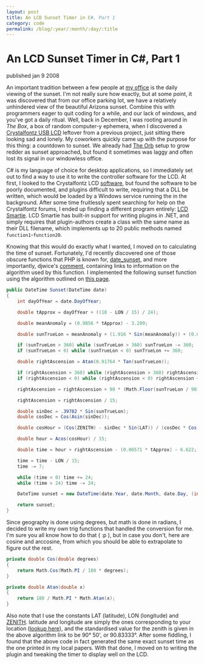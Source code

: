 ```yaml
---
layout: post
title: An LCD Sunset Timer in C#, Part 1
category: code
permalink: /blog/:year/:month/:day/:title
---
```


# An LCD Sunset Timer in C#, Part 1

<span class="pubdate">published jan 9 2008</span>

An important tradition between a few people at <a href="http://www.synapsestudios.com">my office</a> is the daily viewing of the sunset. I'm not really sure how exactly, but at some point, it was discovered that from our office parking lot, we have a relatively unhindered view of the beautiful Arizona sunset. Combine this with programmers eager to quit coding for a while, and our lack of windows, and you've got a daily ritual. Well, back in December, I was rooting around in<em> The Box</em>, a box of random computer-y ephemera, when I discovered a <a href="http://www.crystalfontz.com/products/632usb/index.html">Crystalfontz USB LCD</a> leftover from a previous project, just sitting there looking sad and lonely. My coworkers quickly came up with the purpose for this thing: a countdown to sunset. We already had <a href="http://www.ambientdevices.com/cat/orb/orborder.html">The Orb</a> setup to grow redder as sunset approached, but found it sometimes was laggy and often lost its signal in our windowless office.

C# is my language of choice for desktop applications, so I immediately set out to find a way to use it to write the controller software for the LCD. At first, I looked to the Crystalfontz LCD <a href="http://www.crystalfontz.com/software/crystalcontrol/index.html">software</a>, but found the software to be poorly documented, and plugins difficult to write, requiring that a DLL be written, which would be loaded by a Windows service running the in the background. After some time fruitlessly spent searching for help on the Crystalfontz forums, I ended up finding a different program entirely: <a href="http://lcdsmartie.sourceforge.net/">LCD Smartie</a>. LCD Smartie has built-in support for writing plugins in .NET, and simply requires that plugin-authors create a class with the same name as their DLL filename, which implements up to 20 public methods named <code>function1</code>-<code>function20</code>.

Knowing that this would do exactly what I wanted, I moved on to calculating the time of sunset. Fortunately, I'd recently discovered one of those obscure functions that PHP is known for, <a href="http://www.php.net/date_sunset">date_sunset</a>, and more importantly, djwice's <a href="http://www.php.net/manual/en/function.date-sunset.php#47838">comment</a>, containing links to information on the algorithm used by this function. I implemented the following sunset function using the algorithm outlined on <a href="http://williams.best.vwh.net/sunrise_sunset_algorithm.htm">this page</a>.

```c#
public DateTime Sunset(DateTime date)
{
	int dayOfYear = date.DayOfYear;

	double tApprox = dayOfYear + ((18 - LON / 15) / 24);

	double meanAnomaly = (0.9856 * tApprox) - 3.289;

	double sunTrueLon = meanAnomaly + (1.916 * Sin(meanAnomaly)) + (0.020 * Sin(2 * meanAnomaly)) + 282.634;

	if (sunTrueLon > 360) while (sunTrueLon > 360) sunTrueLon -= 360;
	if (sunTrueLon < 0) while (sunTrueLon < 0) sunTrueLon += 360;

	double rightAscension = Atan(0.91764 * Tan(sunTrueLon));

	if (rightAscension > 360) while (rightAscension > 360) rightAscension -= 360;
	if (rightAscension < 0) while (rightAscension < 0) rightAscension += 360;

	rightAscension = rightAscension + 90 * (Math.Floor(sunTrueLon / 90) - Math.Floor(rightAscension / 90));

	rightAscension = rightAscension / 15;

	double sinDec = .39782 * Sin(sunTrueLon);
	double cosDec = Cos(Asin(sinDec));

	double cosHour = (Cos(ZENITH) - sinDec * Sin(LAT)) / (cosDec * Cos(LAT));

	double hour = Acos(cosHour) / 15;

	double time = hour + rightAscension - (0.06571 * tApprox) - 6.622;

	time = time - LON / 15;
	time -= 7;

	while (time < 0) time += 24;
	while (time > 24) time -= 24;

	DateTime sunset = new DateTime(date.Year, date.Month, date.Day, (int)time, (int)((time - (int)time) * 60), 0);

	return sunset;
}
```

Since geography is done using degrees, but math is done in radians, I decided to write my own trig functions that handled the conversion for me. I'm sure you all know how to do that ( :p ), but in case you don't, here are cosine and arccosine, from which you should be able to extrapolate to figure out the rest.

```c#
private double Cos(double degrees)
{
	return Math.Cos(Math.PI / 180 * degrees);
}

private double Atan(double x)
{
	return 180 / Math.PI * Math.Atan(x);
}
```

Also note that I use the constants LAT (latitude), LON (longitude) and <a href="http://en.wikipedia.org/wiki/Zenith_distance">ZENITH</a>. latitude and longitude are simply the ones corresponding to your location (<a href="http://brainoff.com/geocoder/">lookup here</a>), and the standardised value for the zenith is given in the above algorithm link to be 90° 50', or 90.83333°. After some fiddling, I found that the above code in fact generated the same exact sunset time as the one printed in my local papers. With that done, I moved on to writing the plugin and tweaking the timer to display well on the LCD.
